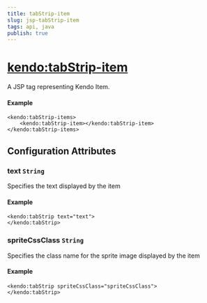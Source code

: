 ```yaml
---
title: tabStrip-item
slug: jsp-tabStrip-item
tags: api, java
publish: true
---
```


# <kendo:tabStrip-item>
A JSP tag representing Kendo Item.

#### Example
    <kendo:tabStrip-items>
        <kendo:tabStrip-item></kendo:tabStrip-item>
    </kendo:tabStrip-items>


## Configuration Attributes


### text `String`

Specifies the text displayed by the item

#### Example
    <kendo:tabStrip text="text">
    </kendo:tabStrip>



### spriteCssClass `String`

Specifies the class name for the sprite image displayed by the item

#### Example
    <kendo:tabStrip spriteCssClass="spriteCssClass">
    </kendo:tabStrip>


